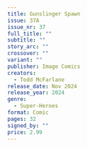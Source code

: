 ```yaml
---
title: Gunslinger Spawn
issue: 37A
issue_nr: 37
full_title: ""
subtitle: ""
story_arc: ""
crossover: ""
variant: ""
publisher: Image Comics
creators:
  - Todd McFarlane
release_date: Nov 2024
release_year: 2024
genre:
  - Super-Heroes
format: Comic
pages: 32
signed_by: ""
price: 2.99
---
```


